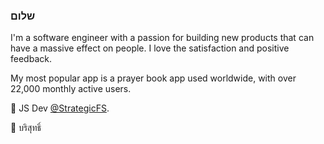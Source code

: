 ### שלום

I'm a software engineer with a passion for building new products that can have a massive effect on people. I love the satisfaction and positive feedback.


My most popular app is a prayer book app used worldwide, with over 22,000 monthly active users. 

💼 JS Dev [@StrategicFS](https://stratfs.com).

📛 บริสุทธิ์
